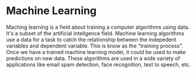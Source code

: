 # Machine Learning
Maching learning is a field about training a computer algorithms using data. It's a subset of the artificial intellgence field. Machine learning algorithms use a data for a task to catch the relationship between the indepedent variables and dependent variable. This is know as the "training process". Once we have a trained machine learning model, it could be used to make predictions on new data. These algorithms are used in a wide variety of applications like email spam detection, face recognition, text to speech, etc.  
